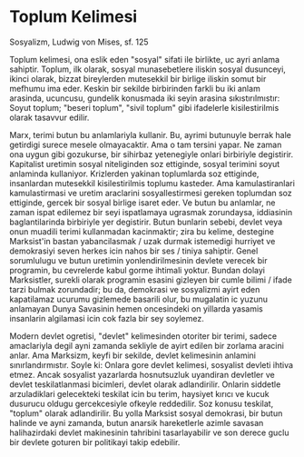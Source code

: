 # Toplum Kelimesi

Sosyalizm, Ludwig von Mises, sf. 125

Toplum kelimesi, ona eslik eden "sosyal" sifati ile birlikte, uc ayri
anlama sahiptir. Toplum, ilk olarak, sosyal munasebetlere iliskin
sosyal dusunceyi, ikinci olarak, bizzat bireylerden mutesekkil bir
birlige iliskin somut bir mefhumu ima eder. Keskin bir sekilde
birbirinden farkli bu iki anlam arasinda, ucuncusu, gundelik konusmada
iki seyin arasina sıkıstırılmıstır: Soyut toplum; "beseri toplum",
"sivil toplum" gibi ifadelerle kisilestirilmis olarak tasavvur edilir.

Marx, terimi butun bu anlamlariyla kullanir. Bu, ayrimi butunuyle
berrak hale getirdigi surece mesele olmayacaktir. Ama o tam tersini
yapar. Ne zaman ona uygun gibi gozukurse, bir sihirbaz yetenegiyle
onlari birbiriyle degistirir. Kapitalist uretimin sosyal niteliginden
soz ettiginde, sosyal terimini soyut anlaminda kullaniyor. Krizlerden
yakinan toplumlarda soz ettiginde, insanlardan mutesekkil
kisilestirilmis toplumu kasteder. Ama kamulastiranlari kamulastirmasi
ve uretim araclarini sosyallestirmesi gereken toplumdan soz ettiginde,
gercek bir sosyal birlige isaret eder. Ve butun bu anlamlar, ne zaman
ispat edilemez bir seyi ispatlamaya ugrasmak zorundaysa, iddiasinin
baglantilarinda birbiriyle yer degistirir. Butun bunlarin sebebi,
devlet veya onun muadili terimi kullanmadan kacinmaktir; zira bu
kelime, destegine Marksist'in bastan yabancilasmak / uzak durmak
istemedigi hurriyet ve demokrasiyi seven herkes icin nahos bir ses /
tiniya sahiptir. Genel sorumlulugu ve butun uretimin
yonlendirilmesinin devlete verecek bir programin, bu cevrelerde kabul
gorme ihtimali yoktur. Bundan dolayi Marksistler, surekli olarak
programin esasini gizleyen bir cumle bilimi / ifade tarzi bulmak
zorundadir; bu da, demokrasi ve sosyalizmi ayirt eden kapatilamaz
ucurumu gizlemede basarili olur, bu mugalatin ic yuzunu anlamayan
Dunya Savasinin hemen oncesindeki on yillarda yasamis insanlarin
algilamasi icin cok fazla bir sey soylemez.

Modern devlet ogretisi, "devlet" kelimesinden otoriter bir terimi,
sadece amaclariyla degil ayni zamanda sekliyle de ayirt edilen bir
zorlama aracini anlar. Ama Marksizm, keyfi bir sekilde, devlet
kelimesinin anlamini sınırlandırmıstır. Soyle ki: Onlara gore devlet
kelimesi, sosyalist devleti ihtiva etmez. Ancak sosyalist yazarlarda
hosnutsuzluk uyandiran devletler ve devlet teskilatlanmasi bicimleri,
devlet olarak adlandirilir. Onlarin siddetle arzuladiklari gelecekteki
teskilat icin bu terim, haysiyet kırıcı ve kucuk dusurucu oldugu
gercekcesiyle ofkeyle reddedilir. Soz konusu teskilat, "toplum" olarak
adlandirilir. Bu yolla Marksist sosyal demokrasi, bir butun halinde ve
ayni zamanda, butun anarsik hareketlerle azimle savasan halihazirdaki
devlet makinesinin tahribini tasarlayabilir ve son derece guclu bir
devlete goturen bir politikayi takip edebilir.

